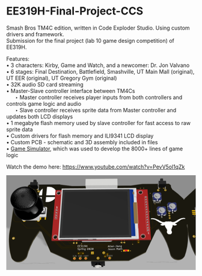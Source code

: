 # EE319H-Final-Project-CCS
Smash Bros TM4C edition, written in Code Exploder Studio. Using custom drivers and framework.  
Submission for the final project (lab 10 game design competition) of EE319H.  

Features:  
  • 3 characters: Kirby, Game and Watch, and a newcomer: Dr. Jon Valvano  
  • 6 stages: Final Destination, Battlefield, Smashville, UT Main Mall (original), UT EER (original), UT Gregory Gym (original)  
  • 32K audio SD card streaming  
  • Master-Slave controller interface between TM4Cs   
&nbsp;&nbsp;&nbsp;&nbsp;&nbsp;&nbsp;‣ Master controller receives player inputs from both controllers and controls game logic and audio  
&nbsp;&nbsp;&nbsp;&nbsp;&nbsp;&nbsp;‣ Slave controller receives sprite data from Master controller and updates both LCD displays  
  • 1 megabyte flash memory used by slave controller for fast access to raw sprite data  
  • Custom drivers for flash memory and ILI9341 LCD display  
  • Custom PCB - schematic and 3D assembly included in files   
  • [Game Simulator](https://github.com/alljiang/EE319H-Final-Project-Simulation), which was used to develop the 8000+ lines of game logic  

Watch the demo here: https://www.youtube.com/watch?v=PevV5ol1qZk  
  
![alt text](https://github.com/alljiang/EE319H-Final-Project-CCS/blob/master/Schematic/render.png)  
  
